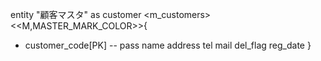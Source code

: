 entity "顧客マスタ" as customer <m_customers>
<<M,MASTER_MARK_COLOR>>{
  + customer_code[PK]
  --
  pass
  name
  address
  tel
  mail
  del_flag
  reg_date
 }
